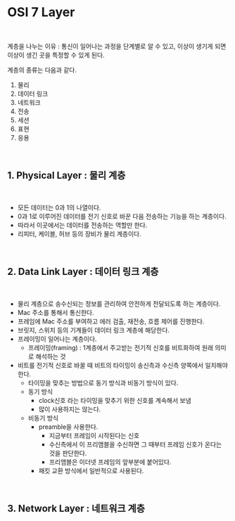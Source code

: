 # OSI 7 Layer

<br>

계층을 나누는 이유 : 통신이 일어나는 과정을 단계별로 알 수 있고, 이상이 생기게 되면 이상이 생긴 곳을 특정할 수 있게 된다.

계층의 종류는 다음과 같다.

1. 물리
2. 데이터 링크
3. 네트워크
4. 전송
5. 세션
6. 표현
7. 응용

<br>

## 1. Physical Layer : 물리 계층

<br>

- 모든 데이터는 0과 1의 나열이다.
- 0과 1로 이루어진 데이터를 전기 신호로 바꾼 다음 전송하는 기능을 하는 계층이다.
- 따라서 이곳에서는 데이터를 전송하는 역할만 한다.
- 리피터, 케이블, 허브 등의 장비가 물리 계층이다.

<br>

## 2. Data Link Layer : 데이터 링크 계층

<br>

- 물리 계층으로 송수신되는 정보를 관리하여 안전하게 전달되도록 하는 계층이다.
- Mac 주소를 통해서 통신한다.
- 프레임에 Mac 주소를 부여하고 에러 검출, 재전송, 흐름 제어를 진행한다.
- 브릿지, 스위치 등의 기계들이 데이터 링크 계층에 해당한다.
- 프레이밍이 일어나는 계층이다.
  - 프레이밍(framing) : 1계층에서 주고받는 전기적 신호를 비트화하여 원래 의미로 해석하는 것
- 비트를 전기적 신호로 바꿀 때 비트의 타이밍이 송신측과 수신측 양쪽에서 일치해야 한다.
  - 타이밍을 맞추는 방법으로 동기 방식과 비동기 방식이 있다.
  - 동기 방식
    - clock신호 라는 타이밍을 맞추기 위한 신호를 계속해서 보냄
    - 많이 사용하지는 않는다.
  - 비동기 방식
    - preamble을 사용한다.
      - 지금부터 프레임이 시작된다는 신호
      - 수신측에서 이 프리앰블을 수신하면 그 때부터 프레임 신호가 온다는 것을 판단한다.
      - 프리앰블은 이더넷 프레임의 앞부분에 붙어있다.
    - 패킷 교환 방식에서 일반적으로 사용된다.

<br>

## 3. Network Layer : 네트워크 계층

<br>

